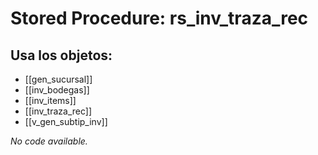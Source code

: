 # Stored Procedure: rs_inv_traza_rec

## Usa los objetos:
- [[gen_sucursal]]
- [[inv_bodegas]]
- [[inv_items]]
- [[inv_traza_rec]]
- [[v_gen_subtip_inv]]

*No code available.*
